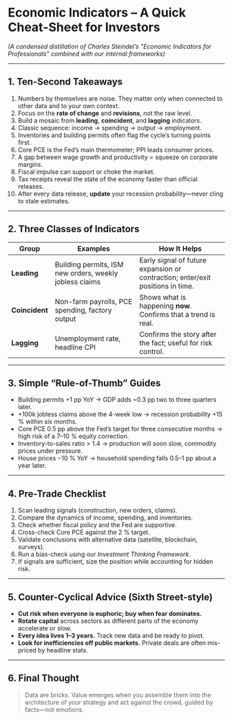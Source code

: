# Economic Indicators – A Quick Cheat-Sheet for Investors

*(A condensed distillation of Charles Steindel’s "Economic Indicators for Professionals" combined with our internal frameworks)*

---

## 1. Ten-Second Takeaways

1. Numbers by themselves are noise. They matter only when connected to other data and to your own context.  
2. Focus on the **rate of change** and **revisions**, not the raw level.  
3. Build a mosaic from **leading**, **coincident**, and **lagging** indicators.  
4. Classic sequence: income → spending → output → employment.  
5. Inventories and building permits often flag the cycle’s turning points first.  
6. Core PCE is the Fed’s main thermometer; PPI leads consumer prices.  
7. A gap between wage growth and productivity = squeeze on corporate margins.  
8. Fiscal impulse can support or choke the market.  
9. Tax receipts reveal the state of the economy faster than official releases.  
10. After every data release, **update** your recession probability—never cling to stale estimates.

---

## 2. Three Classes of Indicators

| Group | Examples | How It Helps |
|-------|----------|--------------|
| **Leading** | Building permits, ISM new orders, weekly jobless claims | Early signal of future expansion or contraction; enter/exit positions in time. |
| **Coincident** | Non-farm payrolls, PCE spending, factory output | Shows what is happening **now**. Confirms that a trend is real. |
| **Lagging** | Unemployment rate, headline CPI | Confirms the story after the fact; useful for risk control. |

---

## 3. Simple “Rule-of-Thumb” Guides

- Building permits +1 pp YoY → GDP adds ~0.3 pp two to three quarters later.  
- +100k jobless claims above the 4-week low → recession probability +15 % within six months.  
- Core PCE 0.5 pp above the Fed’s target for three consecutive months → high risk of a 7–10 % equity correction.  
- Inventory-to-sales ratio > 1.4 → production will soon slow, commodity prices under pressure.  
- House prices −10 % YoY → household spending falls 0.5–1 pp about a year later.

---

## 4. Pre-Trade Checklist

1. Scan leading signals (construction, new orders, claims).  
2. Compare the dynamics of income, spending, and inventories.  
3. Check whether fiscal policy and the Fed are supportive.  
4. Cross-check Core PCE against the 2 % target.  
5. Validate conclusions with alternative data (satellite, blockchain, surveys).  
6. Run a bias-check using our *Investment Thinking Framework*.  
7. If signals are sufficient, size the position while accounting for hidden risk.

---

## 5. Counter-Cyclical Advice (Sixth Street-style)

- **Cut risk when everyone is euphoric; buy when fear dominates.**  
- **Rotate capital** across sectors as different parts of the economy accelerate or slow.  
- **Every idea lives 1–3 years.** Track new data and be ready to pivot.  
- **Look for inefficiencies off public markets.** Private deals are often mis-priced by headline stats.

---

## 6. Final Thought

> Data are bricks. Value emerges when you assemble them into the architecture of your strategy and act against the crowd, guided by facts—not emotions.